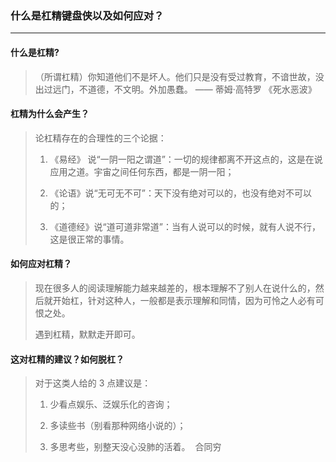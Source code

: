 ### 什么是杠精键盘侠以及如何应对？

----
#### 什么是杠精?
>（所谓杠精）你知道他们不是坏人。他们只是没有受过教育，不谙世故，没出过远门，不道德，不文明。外加愚蠢。 —— 蒂姆·高特罗 《死水恶波》

#### 杠精为什么会产生？
> 论杠精存在的合理性的三个论据：
>
> 1. 《易经》 说“一阴一阳之谓道”：一切的规律都离不开这点的，这是在说应用之道。宇宙之间任何东西，都是一阴一阳；
>
> 2. 《论语》说“无可无不可”：天下没有绝对可以的，也没有绝对不可以的；
>
> 3. 《道德经》说“道可道非常道”：当有人说可以的时候，就有人说不行，这是很正常的事情。


#### 如何应对杠精？
> 现在很多人的阅读理解能力越来越差的，根本理解不了别人在说什么的，然后就开始杠，针对这种人，一般都是表示理解和同情，因为可怜之人必有可恨之处。
>
> 遇到杠精，默默走开即可。

#### 这对杠精的建议？如何脱杠？
> 对于这类人给的 3 点建议是：
>
> 1. 少看点娱乐、泛娱乐化的咨询；
>
> 2. 多读些书（别看那种网络小说的）；
> 3. 多思考些，别整天没心没肺的活着。  合同穷
